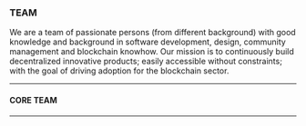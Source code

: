 ### TEAM

We are a team of passionate persons (from different background) with good knowledge and background in software development, design, community management and blockchain knowhow.
Our mission is to continuously build decentralized innovative products; easily accessible without constraints; with the goal of driving adoption for the blockchain sector.

------------------------
#### CORE TEAM
-------------------------


